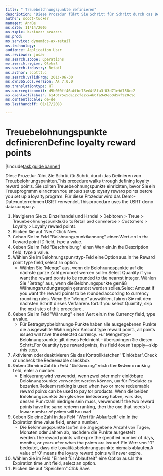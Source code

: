 ```yaml
--- 
title: " Treuebelohnungspunkte definieren"
description: "Diese Prozedur führt Sie Schritt für Schritt durch das Definieren von Treuebelohnungspunkten."
author: scott-tucker
manager: AnnBe
ms.date: 11/14/2016
ms.topic: business-process
ms.prod: 
ms.service: dynamics-ax-retail
ms.technology: 
audience: Application User
ms.reviewer: josaw
ms.search.scope: Operations
ms.search.region: Global
ms.search.industry: Retail
ms.author: scotttuc
ms.search.validFrom: 2016-06-30
ms.dyn365.ops.version: AX 7.0.0
ms.translationtype: HT
ms.sourcegitcommit: d9b080ff46a0fbc73ed4f8fa3f03d71e9d758cc2
ms.openlocfilehash: b143675e5de12cfe2ca4b0fa949e68d56f920c9c
ms.contentlocale: de-de
ms.lasthandoff: 01/17/2018

---
```

# <a name="define-loyalty-reward-points"></a><span data-ttu-id="c00c9-103"> Treuebelohnungspunkte definieren</span><span class="sxs-lookup"><span data-stu-id="c00c9-103">Define loyalty reward points</span></span>

[!include[task guide banner](../includes/task-guide-banner.md)]

<span data-ttu-id="c00c9-104">Diese Prozedur führt Sie Schritt für Schritt durch das Definieren von Treuebelohnungspunkten.</span><span class="sxs-lookup"><span data-stu-id="c00c9-104">This procedure walks through defining loyalty reward points.</span></span> <span data-ttu-id="c00c9-105">Sie sollten Treuebelohnungspunkte einrichten, bevor Sie ein Treueprogramm einrichten.</span><span class="sxs-lookup"><span data-stu-id="c00c9-105">You should set up loyalty reward points before you set up a loyalty program.</span></span> <span data-ttu-id="c00c9-106">Für diese Prozedur wird das Demo-Datenunternehmen USRT verwendet.</span><span class="sxs-lookup"><span data-stu-id="c00c9-106">This procedure uses the USRT demo data company.</span></span>

1. <span data-ttu-id="c00c9-107">Navigieren Sie zu Einzelhandel und Handel > Debitoren > Treue > Treuebelohnungspunkte.</span><span class="sxs-lookup"><span data-stu-id="c00c9-107">Go to Retail and commerce > Customers > Loyalty > Loyalty reward points.</span></span>
2. <span data-ttu-id="c00c9-108">Klicken Sie auf "Neu".</span><span class="sxs-lookup"><span data-stu-id="c00c9-108">Click New.</span></span>
3. <span data-ttu-id="c00c9-109">Geben Sie im Feld "Belohnungspunktkennung" einen Wert ein.</span><span class="sxs-lookup"><span data-stu-id="c00c9-109">In the Reward point ID field, type a value.</span></span>
4. <span data-ttu-id="c00c9-110">Geben Sie im Feld "Beschreibung" einen Wert ein.</span><span class="sxs-lookup"><span data-stu-id="c00c9-110">In the Description field, type a value.</span></span>
5. <span data-ttu-id="c00c9-111">Wählen Sie im Belohnungspunkttyp-Feld eine Option aus.</span><span class="sxs-lookup"><span data-stu-id="c00c9-111">In the Reward point type field, select an option.</span></span>
    * <span data-ttu-id="c00c9-112">Wählen Sie "Menge" aus, wenn die Belohnungspunkte auf die nächste ganze Zahl gerundet werden sollen.</span><span class="sxs-lookup"><span data-stu-id="c00c9-112">Select Quantity if you want the reward points to be rounded to the nearest integer.</span></span> <span data-ttu-id="c00c9-113">Wählen Sie "Betrag" aus, wenn die Belohnungspunkte gemäß Währungsrundungsregeln gerundet werden sollen.</span><span class="sxs-lookup"><span data-stu-id="c00c9-113">Select Amount if you want the reward points to be rounded according to currency rounding rules.</span></span> <span data-ttu-id="c00c9-114">Wenn Sie "Menge" auswählen, fahren Sie mit dem nächsten Schritt dieses Verfahrens fort.</span><span class="sxs-lookup"><span data-stu-id="c00c9-114">If you select Quantity, skip the next step of this procedure..</span></span>  
6. <span data-ttu-id="c00c9-115">Geben Sie im Feld "Währung" einen Wert ein.</span><span class="sxs-lookup"><span data-stu-id="c00c9-115">In the Currency field, type a value.</span></span>
    * <span data-ttu-id="c00c9-116">Für Betragstypbelohnungs-Punkte haben alle ausgegebenen Punkte die ausgewählte Währung.</span><span class="sxs-lookup"><span data-stu-id="c00c9-116">For Amount type reward points, all points issued will have the selected currency.</span></span> <span data-ttu-id="c00c9-117">Für Mengentyp-Belohnungspunkte gilt dieses Feld nicht – überspringen Sie diesen Schritt.</span><span class="sxs-lookup"><span data-stu-id="c00c9-117">For Quantity type reward points, this field doesn't apply—skip this step.</span></span>  
7. <span data-ttu-id="c00c9-118">Aktivieren oder deaktivieren Sie das Kontrollkästchen ''Einlösbar".</span><span class="sxs-lookup"><span data-stu-id="c00c9-118">Check or uncheck the Redeemable checkbox.</span></span>
8. <span data-ttu-id="c00c9-119">Geben Sie eine Zahl im Feld "Einlöserang" ein.</span><span class="sxs-lookup"><span data-stu-id="c00c9-119">In the Redeem ranking field, enter a number.</span></span>
    * <span data-ttu-id="c00c9-120">Einlöserang wird verwendet, wenn zwei oder mehr einlösbare Belohnungspunkte verwendet werden können, um für Produkte zu bezahlen.</span><span class="sxs-lookup"><span data-stu-id="c00c9-120">Redeem ranking is used when two or more redeemable reward points can be used to pay for products.</span></span> <span data-ttu-id="c00c9-121">Wenn die beiden Belohnungspunkte den gleichen Einlöserang haben, wird der, dessen Punktzahl niedriger sein muss, verwendet.</span><span class="sxs-lookup"><span data-stu-id="c00c9-121">If the two reward points have the same redeem ranking, then the one that needs to lower number of points will be used.</span></span>  
9. <span data-ttu-id="c00c9-122">Geben Sie eine Zahl in das Feld "Wert für Ablaufzeit" ein.</span><span class="sxs-lookup"><span data-stu-id="c00c9-122">In the Expiration time value field, enter a number.</span></span>
    * <span data-ttu-id="c00c9-123">Die Belohnungspunkte laufen die angegebene Anzahl von Tagen, Monaten oder Jahren ab, nachdem die Punkte ausgestellt werden.</span><span class="sxs-lookup"><span data-stu-id="c00c9-123">The reward points will expire the specified number of days, months, or years after when the points are issued.</span></span> <span data-ttu-id="c00c9-124">Ein Wert von "0" bedeutet, dass die Loyalitätsbelohnungspunkte niemals ablaufen.</span><span class="sxs-lookup"><span data-stu-id="c00c9-124">A value of ‘0’ means the loyalty reward points will never expire.</span></span>  
10. <span data-ttu-id="c00c9-125">Wählen Sie im Feld "Einheit für Ablaufzeit" eine Option aus.</span><span class="sxs-lookup"><span data-stu-id="c00c9-125">In the Expiration time unit field, select an option.</span></span>
11. <span data-ttu-id="c00c9-126">Klicken Sie auf "Speichern".</span><span class="sxs-lookup"><span data-stu-id="c00c9-126">Click Save.</span></span>


